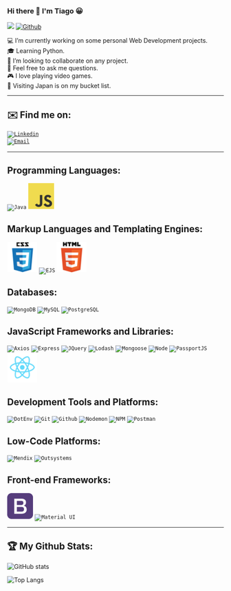 ### Hi there 👋 I'm Tiago 😀

![](https://visitor-badge.laobi.icu/badge?page_id=KyoukanPT.KyoukanPT) [![Github](https://img.shields.io/github/followers/KyoukanPT?label=Follow&style=social)](https://github.com/KyoukanPT)

💻 I’m currently working on some personal Web Development projects.<br>
🎓 Learning Python.<br>
🤝 I’m looking to collaborate on any project.<br>
💬 Feel free to ask me questions.<br>
🎮 I love playing video games.<br>
🗾 Visiting Japan is on my bucket list. 

<hr>

## ✉️ Find me on:

 <code><a href="https://www.linkedin.com/in/tiagohenriquesilva/" target="_blank" rel="noopener noreferrer"><img src="https://upload.wikimedia.org/wikipedia/commons/thumb/c/ca/LinkedIn_logo_initials.png/640px-LinkedIn_logo_initials.png" alt="Linkedin" height="51" style="vertical-align:top;"></a></code>
 <code><a href="mailto: tiagohenrique_1988@hotmail.com" target="_blank" rel="noopener noreferrer"> <img src="https://github.com/user-attachments/assets/cffc4318-87f4-4cdb-a7c1-61547932ab86" alt="Email" height="60" style="vertical-align:top;"></a></code>

<hr>

## Programming Languages:
<code><img src="https://images.vexels.com/media/users/3/166401/isolated/preview/b82aa7ac3f736dd78570dd3fa3fa9e24-java-programming-language-icon-by-vexels.png" alt="Java" height="70"></code>
<code><img src="https://raw.githubusercontent.com/github/explore/80688e429a7d4ef2fca1e82350fe8e3517d3494d/topics/javascript/javascript.png" alt="Javascript" height="60" width="60"></code> 

## Markup Languages and Templating Engines:

<code><img src="https://raw.githubusercontent.com/github/explore/80688e429a7d4ef2fca1e82350fe8e3517d3494d/topics/css/css.png" alt="CSS" height="70"></code>
<code><img src="https://kubik-rubik.de/images/joomla-extensions/ejs-logo-b300.png" alt="EJS" height="50" width="90"></code>
<code><img src="https://raw.githubusercontent.com/github/explore/80688e429a7d4ef2fca1e82350fe8e3517d3494d/topics/html/html.png" alt="HTML" height="70"></code>

## Databases:
<code><img src="https://img.icons8.com/color/452/mongodb.png" alt="MongoDB" height="70"></code>
<code><img src="https://upload.wikimedia.org/wikipedia/labs/8/8e/Mysql_logo.png" alt="MySQL" height="70"></code>
<code><img src="https://github.com/user-attachments/assets/d6e37543-0eb2-4407-b737-dc9160c50447" alt="PostgreSQL" height="70"></code>

## JavaScript Frameworks and Libraries:
<code><img src="https://upload.wikimedia.org/wikipedia/commons/thumb/d/d1/Axios_%28computer_library%29_logo.svg/768px-Axios_%28computer_library%29_logo.svg.png?20220213115456" alt="Axios" height="30" width="160"></code>
<code><img src="https://i.ibb.co/74ZtDSX/express-removebg-preview.png" alt="Express" height="70"></code>
<code><img src="https://cdn.iconscout.com/icon/free/png-512/jquery-10-1175155.png" alt="JQuery" height="70"></code>
<code><img src="https://static-00.iconduck.com/assets.00/lodash-icon-512x467-pa72bxtz.png" alt="Lodash" height="70"></code>
<code><img src="https://blog.kakaocdn.net/dn/AcE19/btq0nOlHUIZ/cwpxdKsY67CbOmUxLbJkk1/img.png" alt="Mongoose" height="70"></code> 
<code><img src="https://cdn.freebiesupply.com/logos/large/2x/nodejs-1-logo-png-transparent.png" alt="Node" height="70"></code>
<code><img src="https://avatars.githubusercontent.com/u/1160530?s=280&v=4" alt="PassportJS" height="70"></code>
<code><img src="https://raw.githubusercontent.com/github/explore/80688e429a7d4ef2fca1e82350fe8e3517d3494d/topics/react/react.png" alt="React" height="70"></code>

## Development Tools and Platforms:
<code><img src="https://encrypted-tbn0.gstatic.com/images?q=tbn:ANd9GcTHaNT3Fi8RMNUpPDk-Zddeo2FTvDN3Sye5AA&s" alt="DotEnv" height="80" width="80"></code>
<code><img src="https://i.pinimg.com/originals/6b/a5/e8/6ba5e8c2a205b64cbfdf5b25bd9e4c22.png" alt="Git" height="80" width="80"></code>
<code><img src="https://pngimg.com/uploads/github/github_PNG83.png" alt="Github" height="70"></code>
<code><img src="https://user-images.githubusercontent.com/13700/35731649-652807e8-080e-11e8-88fd-1b2f6d553b2d.png" alt="Nodemon" height="70"></code>
<code><img src="https://upload.wikimedia.org/wikipedia/commons/thumb/d/db/Npm-logo.svg/2560px-Npm-logo.svg.png" alt="NPM" height="40"></code>
<code><img src="https://user-images.githubusercontent.com/7853266/44114706-9c72dd08-9fd1-11e8-8d9d-6d9d651c75ad.png" alt="Postman" height="65"></code>

## Low-Code Platforms:
<code><img src="https://asset.brandfetch.io/idBxdmVdhR/idpXDwbUME.jpeg" alt="Mendix" height="60" width="60"></code> 
<code><img src="https://media-01.imu.nl/storage/lowcode-experts.com/11828/outsystemsicon-260x260-1.png" alt="Outsystems" height="60" width="60"></code>

## Front-end Frameworks:
<code><img src="https://raw.githubusercontent.com/github/explore/80688e429a7d4ef2fca1e82350fe8e3517d3494d/topics/bootstrap/bootstrap.png" alt="Bootstrap" height="60" width="60"></code>
<code><img src="https://img.icons8.com/?size=512&id=gFw7X5Tbl3ss&format=png" alt="Material UI" height="60" width="60"></code>

<hr>

## 🏆 My Github Stats:

![GitHub stats](https://github-readme-stats.vercel.app/api?username=KyoukanPT&show_icons=true&theme=tokyonight)

![Top Langs](https://github-readme-stats.vercel.app/api/top-langs/?username=KyoukanPT&theme=tokyonight)
